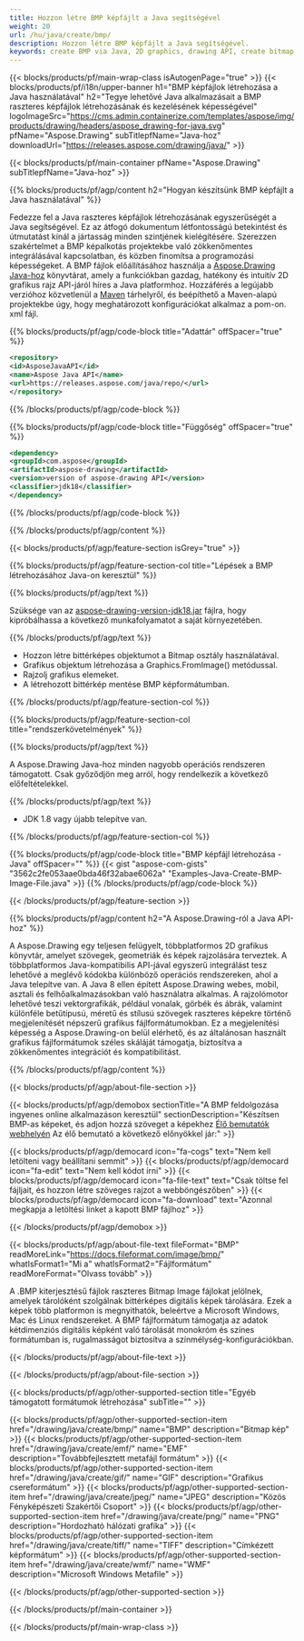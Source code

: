 ```yaml
---
title: Hozzon létre BMP képfájlt a Java segítségével
weight: 20
url: /hu/java/create/bmp/
description: Hozzon létre BMP képfájlt a Java segítségével.
keywords: create BMP via Java, 2D graphics, drawing API, create bitmap in Java, Drawing Java-hoz, save bitmap, save BMP image, cross-platform 2D graphic library, Bitmap class, vector graphics drawing, draw text, rendering raster images, BMP image file
---
```


{{< blocks/products/pf/main-wrap-class isAutogenPage="true" >}}
{{< blocks/products/pf/i18n/upper-banner h1="BMP képfájlok létrehozása a Java használatával" h2="Tegye lehetővé Java alkalmazásait a BMP raszteres képfájlok létrehozásának és kezelésének képességével" logoImageSrc="https://cms.admin.containerize.com/templates/aspose/img/products/drawing/headers/aspose_drawing-for-java.svg" pfName="Aspose.Drawing" subTitlepfName="Java-hoz" downloadUrl="https://releases.aspose.com/drawing/java/" >}}

{{< blocks/products/pf/main-container pfName="Aspose.Drawing" subTitlepfName="Java-hoz" >}}


{{% blocks/products/pf/agp/content h2="Hogyan készítsünk BMP képfájlt a Java használatával" %}}

Fedezze fel a Java raszteres képfájlok létrehozásának egyszerűségét a Java segítségével. Ez az átfogó dokumentum létfontosságú betekintést és útmutatást kínál a jártasság minden szintjének kielégítésére. Szerezzen szakértelmet a BMP képalkotás projektekbe való zökkenőmentes integrálásával kapcsolatban, és közben finomítsa a programozási képességeket. A BMP fájlok előállításához használja a [Aspose.Drawing Java-hoz](https://products.aspose.com/drawing/java) könyvtárat, amely a funkciókban gazdag, hatékony és intuitív 2D grafikus rajz API-járól híres a Java platformhoz. Hozzáférés a legújabb verzióhoz közvetlenül a [Maven](https://releases.aspose.com/java/repo/com/aspose/aspose-drawing/) tárhelyről, és beépíthető a Maven-alapú projektekbe úgy, hogy meghatározott konfigurációkat alkalmaz a pom-on. xml fájl.

{{% blocks/products/pf/agp/code-block title="Adattár" offSpacer="true" %}}

```xml
<repository>
<id>AsposeJavaAPI</id>
<name>Aspose Java API</name>
<url>https://releases.aspose.com/java/repo/</url>
</repository>
```

{{% /blocks/products/pf/agp/code-block %}}

{{% blocks/products/pf/agp/code-block title="Függőség" offSpacer="true" %}}

```xml
<dependency>
<groupId>com.aspose</groupId>
<artifactId>aspose-drawing</artifactId>
<version>version of aspose-drawing API</version>
<classifier>jdk18</classifier>
</dependency>
```

{{% /blocks/products/pf/agp/code-block %}}

{{% /blocks/products/pf/agp/content %}}


{{< blocks/products/pf/agp/feature-section isGrey="true" >}}

{{% blocks/products/pf/agp/feature-section-col title="Lépések a BMP létrehozásához Java-on keresztül" %}}

{{% blocks/products/pf/agp/text %}}

Szüksége van az [aspose-drawing-version-jdk18.jar](https://releases.aspose.com/drawing/java/) fájlra, hogy kipróbálhassa a következő munkafolyamatot a saját környezetében.

{{% /blocks/products/pf/agp/text %}}

+ Hozzon létre bittérképes objektumot a Bitmap osztály használatával.
+ Grafikus objektum létrehozása a Graphics.FromImage() metódussal.
+ Rajzolj grafikus elemeket.
+ A létrehozott bittérkép mentése BMP képformátumban.

{{% /blocks/products/pf/agp/feature-section-col %}}

{{% blocks/products/pf/agp/feature-section-col title="rendszerkövetelmények" %}}

{{% blocks/products/pf/agp/text %}}

A Aspose.Drawing Java-hoz minden nagyobb operációs rendszeren támogatott. Csak győződjön meg arról, hogy rendelkezik a következő előfeltételekkel.

{{% /blocks/products/pf/agp/text %}}

- JDK 1.8 vagy újabb telepítve van.

{{% /blocks/products/pf/agp/feature-section-col %}}

{{% blocks/products/pf/agp/code-block title="BMP képfájl létrehozása - Java" offSpacer="" %}}
{{< gist "aspose-com-gists" "3562c2fe053aae0bda46f32abae6062a" "Examples-Java-Create-BMP-Image-File.java" >}}
{{% /blocks/products/pf/agp/code-block %}}

{{< /blocks/products/pf/agp/feature-section >}}


<!-- aboutfile Starts -->

{{% blocks/products/pf/agp/content h2="A Aspose.Drawing-ról a Java API-hoz" %}}

A Aspose.Drawing egy teljesen felügyelt, többplatformos 2D grafikus könyvtár, amelyet szövegek, geometriák és képek rajzolására terveztek. A többplatformos Java-kompatibilis API-jával egyszerű integrálást tesz lehetővé a meglévő kódokba különböző operációs rendszereken, ahol a Java telepítve van. A Java 8 ellen épített Aspose.Drawing webes, mobil, asztali és felhőalkalmazásokban való használatra alkalmas. A rajzolómotor lehetővé teszi vektorgrafikák, például vonalak, görbék és ábrák, valamint különféle betűtípusú, méretű és stílusú szövegek raszteres képekre történő megjelenítését népszerű grafikus fájlformátumokban. Ez a megjelenítési képesség a Aspose.Drawing-on belül elérhető, és az általánosan használt grafikus fájlformátumok széles skáláját támogatja, biztosítva a zökkenőmentes integrációt és kompatibilitást.

{{% /blocks/products/pf/agp/content %}}


{{< blocks/products/pf/agp/about-file-section >}}

{{< blocks/products/pf/agp/demobox sectionTitle="A BMP feldolgozása ingyenes online alkalmazáson keresztül" sectionDescription="Készítsen BMP-as képeket, és adjon hozzá szöveget a képekhez [Élő bemutatók webhelyén](https://products.aspose.app/drawing) Az élő bemutató a következő előnyökkel jár:" >}}

{{< blocks/products/pf/agp/democard icon="fa-cogs" text="Nem kell letölteni vagy beállítani semmit" >}}
{{< blocks/products/pf/agp/democard icon="fa-edit" text="Nem kell kódot írni" >}}
{{< blocks/products/pf/agp/democard icon="fa-file-text" text="Csak töltse fel fájljait, és hozzon létre szöveges rajzot a webböngészőben" >}}
{{< blocks/products/pf/agp/democard icon="fa-download" text="Azonnal megkapja a letöltési linket a kapott BMP fájlhoz" >}}

{{< /blocks/products/pf/agp/demobox >}}

{{< blocks/products/pf/agp/about-file-text fileFormat="BMP" readMoreLink="https://docs.fileformat.com/image/bmp/" whatIsFormat1="Mi a" whatIsFormat2="Fájlformátum" readMoreFormat="Olvass tovább" >}}

A .BMP kiterjesztésű fájlok raszteres Bitmap Image fájlokat jelölnek, amelyek tárolóként szolgálnak bittérképes digitális képek tárolására. Ezek a képek több platformon is megnyithatók, beleértve a Microsoft Windows, Mac és Linux rendszereket. A BMP fájlformátum támogatja az adatok kétdimenziós digitális képként való tárolását monokróm és színes formátumban is, rugalmasságot biztosítva a színmélység-konfigurációkban.

{{< /blocks/products/pf/agp/about-file-text >}}

{{< /blocks/products/pf/agp/about-file-section >}}

<!-- aboutfile Ends -->


{{< blocks/products/pf/agp/other-supported-section title="Egyéb támogatott formátumok létrehozása" subTitle="" >}}

{{< blocks/products/pf/agp/other-supported-section-item href="/drawing/java/create/bmp/" name="BMP" description="Bitmap kép" >}}
{{< blocks/products/pf/agp/other-supported-section-item href="/drawing/java/create/emf/" name="EMF" description="Továbbfejlesztett metafájl formátum" >}}
{{< blocks/products/pf/agp/other-supported-section-item href="/drawing/java/create/gif/" name="GIF" description="Grafikus csereformátum" >}}
{{< blocks/products/pf/agp/other-supported-section-item href="/drawing/java/create/jpeg/" name="JPEG" description="Közös Fényképészeti Szakértői Csoport" >}}
{{< blocks/products/pf/agp/other-supported-section-item href="/drawing/java/create/png/" name="PNG" description="Hordozható hálózati grafika" >}}
{{< blocks/products/pf/agp/other-supported-section-item href="/drawing/java/create/tiff/" name="TIFF" description="Címkézett képformátum" >}}
{{< blocks/products/pf/agp/other-supported-section-item href="/drawing/java/create/wmf/" name="WMF" description="Microsoft Windows Metafile" >}}


{{< /blocks/products/pf/agp/other-supported-section >}}

{{< /blocks/products/pf/main-container >}}

{{< /blocks/products/pf/main-wrap-class >}}

